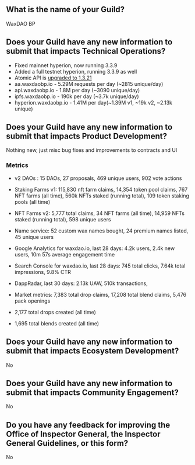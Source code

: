 ## What is the name of your Guild?

WaxDAO BP

## Does your Guild have any new information to submit that impacts Technical Operations?

- Fixed mainnet hyperion, now running 3.3.9
- Added a full testnet hyperion, running 3.3.9 as well
- Atomic API is [upgraded to 1.3.21](https://aa.waxdaobp.io/health)
- aa.waxdaobp.io - 5.29M requests per day (~2815 unique/day)
- api.waxdaobp.io - 1.8M per day (~3090 unique/day)
- ipfs.waxdaobp.io - 190k per day (~3.7k unique/day)
- hyperion.waxdaobp.io - 1.41M per day(~1.39M v1, ~19k v2, ~2.13k unique)

## Does your Guild have any new information to submit that impacts Product Development?

Nothing new, just misc bug fixes and improvements to contracts and UI

### Metrics

- v2 DAOs : 15 DAOs, 27 proposals, 469 unique users, 902 vote actions

- Staking Farms v1: 115,830 nft farm claims, 14,354 token pool claims, 767 NFT farms (all time), 560k NFTs staked (running total), 109 token staking pools (all time)

- NFT Farms v2: 5,777 total claims, 34 NFT farms (all time), 14,959 NFTs staked (running total), 598 unique users

- Name service: 52 custom wax names bought, 24 premium names listed, 45 unique users

- Google Analytics for waxdao.io, last 28 days: 4.2k users, 2.4k new users, 10m 57s average engagement time

- Search Console for waxdao.io, last 28 days: 745 total clicks, 7.64k total impressions, 9.8% CTR

- DappRadar, last 30 days: 2.13k UAW, 510k transactions,

- Market metrics: 7,383 total drop claims, 17,208 total blend claims, 5,476 pack openings

- 2,177 total drops created (all time)

- 1,695 total blends created (all time)

## Does your Guild have any new information to submit that impacts Ecosystem Development?

No

## Does your Guild have any new information to submit that impacts Community Engagement?

No

## Do you have any feedback for improving the Office of Inspector General, the Inspector General Guidelines, or this form?

No
